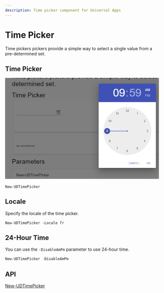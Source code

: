 ```yaml
---
description: Time picker component for Universal Apps
---
```


# Time Picker

Time pickers pickers provide a simple way to select a single value from a pre-determined set.

## Time Picker

![](<../../../.gitbook/assets/image (509).png>)

```
New-UDTimePicker
```

## Locale

Specify the locale of the time picker.&#x20;

```
New-UDTimePicker -Locale fr
```

## 24-Hour Time

You can use the `-DisableAmPm` parameter to use 24-hour time.&#x20;

```powershell
New-UDTimePicker -DisableAmPm
```

## API

[New-UDTimePicker](https://github.com/ironmansoftware/universal-docs/blob/master/cmdlets/New-UDTimePicker.txt)
